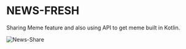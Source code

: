 # NEWS-FRESH
Sharing Meme feature and also using API to get meme built in Kotlin.


![News-Share](https://user-images.githubusercontent.com/103520606/197231424-88271dfd-cb7b-4b76-b41a-6cb3266ab074.png)

